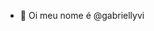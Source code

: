 - 👋 Oi meu nome é @gabriellyvi

<!---
gabriellyvi/gabriellyvi is a ✨ special ✨ repository because its `README.md` (this file) appears on your GitHub profile.
You can click the Preview link to take a look at your changes.
--->
